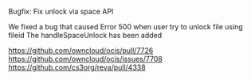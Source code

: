 Bugfix: Fix unlock via space API

We fixed a bug that caused Error 500 when user try to unlock file using fileid
The handleSpaceUnlock has been added

https://github.com/owncloud/ocis/pull/7726
https://github.com/owncloud/ocis/issues/7708
https://github.com/cs3org/reva/pull/4338
